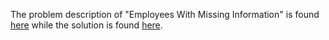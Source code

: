 The problem description of "Employees With Missing Information" is found [here](https://leetcode.com/problems/employees-with-missing-information/) while the solution is found [here](https://github.com/aurimas13/Solutions-To-Problems/blob/main/LeetCode/Pandas%20Solutions/Employees%20With%20Missing%20Information/employees.py).


